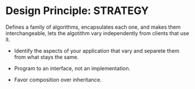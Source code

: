 # Design Principle: STRATEGY

Defines a family of algorithms, encapsulates each one, and makes them interchangeable, lets the algotithm vary independently from clients that use it.

- Identify the aspects of your application that vary and separete them from what stays the same.

- Program to an interface, not an implementation.

- Favor composition over inheritance.
